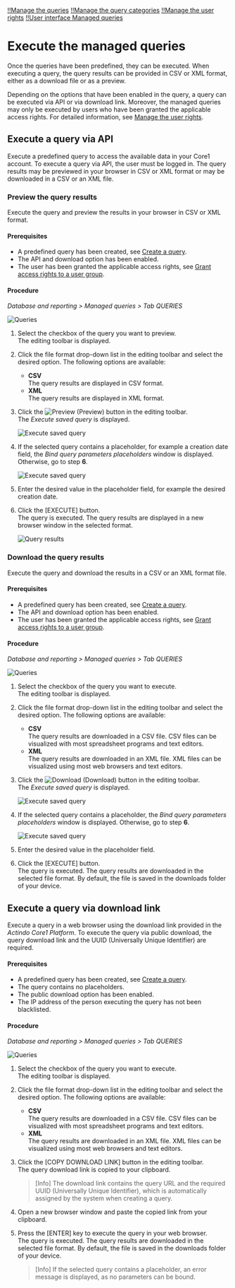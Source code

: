 [!!Manage the queries](../Integration/01_ManageQueries.md)
[!!Manage the query categories](../Integration/02_ManageQueryCategories.md)
[!!Manage the user rights](../Integration/05_ManageUserRights.md)
[!!User interface Managed queries](../UserInterface/01a_Queries.md)

# Execute the managed queries

Once the queries have been predefined, they can be executed. When executing a query, the query results can be provided in CSV or XML format, either as a download file or as a preview.

Depending on the options that have been enabled in the query, a query can be executed via API or via download link. Moreover, the managed queries may only be executed by users who have been granted the applicable access rights. For detailed information, see [Manage the user rights](../Integration/05_ManageUserRights.md). 



## Execute a query via API 

Execute a predefined query to access the available data in your Core1 account. To execute a query via API, the user must be logged in. The query results may be previewed in your browser in CSV or XML format or may be downloaded in a CSV or an XML file. 


### Preview the query results

Execute the query and preview the results in your browser in CSV or XML format.

#### Prerequisites

- A predefined query has been created, see [Create a query](../Integration/01_ManageQueries.md#create-a-query).
- The API and download option has been enabled. 
- The user has been granted the applicable access rights, see [Grant access rights to a user group](../Integration/05_ManageUserRights.md#grant-access-rights-to-a-user-group).

#### Procedure

*Database and reporting > Managed queries > Tab QUERIES*

![Queries](../../Assets/Screenshots/DatabaseAndReporting/ManagedQueries/Queries/Queries.png "[Queries]")

1. Select the checkbox of the query you want to preview.  
    The editing toolbar is displayed.

2. Click the file format drop-down list in the editing toolbar and select the desired option. The following options are available:  
      - **CSV**   
        The query results are displayed in CSV format.   
      - **XML**   
        The query results are displayed in XML format.  

3. Click the ![Preview](../../Assets/Icons/Eye02.png "[Preview]") (Preview) button in the editing toolbar.  
    The *Execute saved query* is displayed.  

    ![Execute saved query](../../Assets/Screenshots/DatabaseAndReporting/ManagedQueries/Queries/ExecuteSavedQuery.png "[Execute saved query]")

4. If the selected query contains a placeholder, for example a creation date field, the *Bind query parameters placeholders* window is displayed. Otherwise, go to step **6**.

    ![Execute saved query](../../Assets/Screenshots/DatabaseAndReporting/ManagedQueries/Queries/BindQueryParamsPlaceholders.png "[Execute saved query]")

5. Enter the desired value in the placeholder field, for example the desired creation date. 

6. Click the [EXECUTE] button.   
    The query is executed. The query results are displayed in a new browser window in the selected format.

    ![Query results](../../Assets/Screenshots/DatabaseAndReporting/ManagedQueries/Queries/QueryResultsPreview.png "[Query results]")


### Download the query results

Execute the query and download the results in a CSV or an XML format file.

#### Prerequisites

- A predefined query has been created, see [Create a query](../Integration/01_ManageQueries.md#create-a-query).
- The API and download option has been enabled. 
- The user has been granted the applicable access rights, see [Grant access rights to a user group](../Integration/05_ManageUserRights.md#grant-access-rights-to-a-user-group).

#### Procedure

*Database and reporting > Managed queries > Tab QUERIES*

![Queries](../../Assets/Screenshots/DatabaseAndReporting/ManagedQueries/Queries/Queries.png "[Queries]")

1. Select the checkbox of the query you want to execute.  
    The editing toolbar is displayed.

2. Click the file format drop-down list in the editing toolbar and select the desired option. The following options are available:
    - **CSV**  
        The query results are downloaded in a CSV file. CSV files can be visualized with most spreadsheet programs and text editors.   
    - **XML**  
        The query results are downloaded in an XML file. XML files can be visualized using most web browsers and text editors.

3. Click the ![Download](../../Assets/Icons/Download.png "[Download]") (Download) button in the editing toolbar.  
    The *Execute saved query* is displayed.  

    ![Execute saved query](../../Assets/Screenshots/DatabaseAndReporting/ManagedQueries/Queries/ExecuteSavedQuery.png "[Execute saved query]")

4. If the selected query contains a placeholder, the *Bind query parameters placeholders* window is displayed. Otherwise, go to step **6**. 
    
    ![Execute saved query](../../Assets/Screenshots/DatabaseAndReporting/ManagedQueries/Queries/BindQueryParamsPlaceholders.png "[Execute saved query]")

5. Enter the desired value in the placeholder field. 

6. Click the [EXECUTE] button.   
    The query is executed. The query results are downloaded in the selected file format. By default, the file is saved in the downloads folder of your device. 



## Execute a query via download link 

Execute a query in a web browser using the download link provided in the *Actindo Core1 Platform*. To execute the query via public download, the query download link and the UUID (Universally Unique Identifier) are required.

#### Prerequisites

- A predefined query has been created, see [Create a query](../Integration/01_ManageQueries.md#create-a-query).
- The query contains no placeholders.
- The public download option has been enabled. 
- The IP address of the person executing the query has not been blacklisted.

#### Procedure

*Database and reporting > Managed queries > Tab QUERIES*

![Queries](../../Assets/Screenshots/DatabaseAndReporting/ManagedQueries/Queries/Queries.png "[Queries]")

1. Select the checkbox of the query you want to execute.  
    The editing toolbar is displayed.

2. Click the file format drop-down list in the editing toolbar and select the desired option. The following options are available:
    - **CSV**  
        The query results are downloaded in a CSV file. CSV files can be visualized with most spreadsheet programs and text editors.   
    - **XML**  
        The query results are downloaded in an XML file. XML files can be visualized using most web browsers and text editors.

3. Click the [COPY DOWNLOAD LINK] button in the editing toolbar.  
    The query download link is copied to your clipboard.

    > [Info] The download link contains the query URL and the required UUID (Universally Unique Identifier), which is automatically assigned by the system when creating a query.

4. Open a new browser window and paste the copied link from your clipboard. 

5. Press the [ENTER] key to execute the query in your web browser.  
    The query is executed. The query results are downloaded in the selected file format. By default, the file is saved in the downloads folder of your device.  

    > [Info] If the selected query contains a placeholder, an error message is displayed, as no parameters can be bound. 

[comment]: <> (Download via public download sollte möglich als CSV und XML Datei. Momentan funktioniert nur als CSV - URL hat nur CSV drin. Reported, Stand 20.04.2023)